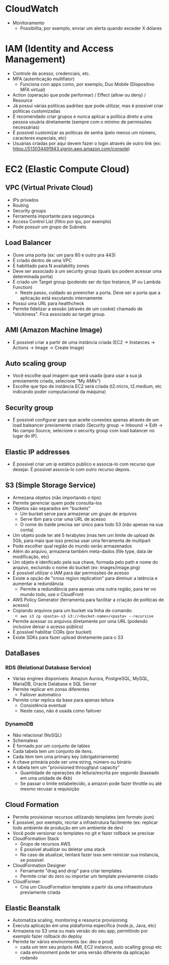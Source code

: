# CloudWatch

- Monitoramento  
  - Possibilita, por exemplo, enviar um alerta quando exceder X dólares  
  
# IAM (Identity and Access Management)

- Controle de acesso, credenciais, etc.
- MFA (autenticação multifator)
  - Funciona com apps como, por exemplo, Duo Mobile (Dispositivo MFA virtual)
- Action (operação que pode performar) / Effect (allow ou deny) / Resource
- Já possui várias politicas padrões que pode utilizar, mas é possível criar politicas customizadas
- É recomendado criar grupos e nunca aplicar a política direto a uma pessoa usuária diretamente (sempre com o mínimo de permissões necessárias)
- É possível customizar as políticas de senha (pelo menos um número, caracteres especiais, etc)
- Usuárias criadas por aqui devem fazer o login através de outro link (ex: https://513034491943.signin.aws.amazon.com/console)

# EC2 (Elastic Compute Cloud)


## VPC (Virtual Private Cloud)
- IPs privados
- Routing
- Security groups
- Ferramenta importante para segurança
- Access Control List (filtro por ips, por exemplo)
- Pode possuir um grupo de Subnets

## Load Balancer
- Ouve uma porta (ex: um para 80 e outro pra 443)
- É criado dentro de uma VPC
- É habilitado para N availability zones
- Deve ser associado à um security group (quais ips podem acessar uma determinada porta)
- É criado um Target group (podendo ser do tipo Instance, IP ou Lambda Function)
  - Neste passo, cuidado ao preencher a porta. Deve ser a porta que a aplicação está escutando internamente
- Possui uma URL para healthcheck
- Permite fidelizar a sessão (através de um cookie) chamado de "stickiness". Fica associado ao target group.

## AMI (Amazon Machine Image)
-  É possível criar a partir de uma instância criada (EC2 -> Instances -> Actions -> Image -> Create Image)

## Auto scaling group
- Você escolhe qual imagem que será usada (para usar a sua já previamente criada, selecione "My AMIs")
- Escolhe que tipo de instância EC2 será criada (t2.micro, t2.medium, etc indicando poder computacional da máquina)

## Security group
- É possível configurar para que aceite conexões apenas através de um load baleancer previamente criado (Security group -> Inbound -> Edit -> No campo Source, selecione o security group com load balancer no lugar do IP).

## Elastic IP addresses
- É possível criar um ip estático publico e associa-lo com recurso que desejar. É possível associa-lo com outro recurso depois.

## S3 (Simple Storage Service)
- Armezana objetos (não importando o tipo)
- Permite gerenciar quem pode consulta-los
- Objetos são separados em "buckets"
  - Um bucket serve para armazenar um grupo de arquivos
  - Serve tbm para criar uma URL de acesso
  - O nome do balde precisa ser único para todo S3 (não apenas na sua conta)
- Um objeto pode ter até 5 terabytes (mas tem um limite de upload de 5Gb, para mais que isso precisa usar uma ferramenta de multipart
- Pode escolher qual região do mundo serão armazenados
- Além do arquivo, armazena também meta-dados (file type, data de modificação, etc)
- Um objeto é idenficado pela sua chave, formada pelo path e nome do arquivo, excluindo o nome do bucket (ex: images/image.png)
- É possível utilizar o IAM para dar permissões de acesso
- Existe a opção de "cross region replication" para diminuir a latência e aumentar a redundância
  - Permite a redundância para apenas uma outra região, para ter no mundo todo, use o CloudFront
- AWS Policy Generator (ferramenta para facilitar a criação de politicas de acesso)
- Copiando arquivos para um bucket via linha de comando:
  - `aws s3 cp <pasta>-s3 s3://<bucket-name>/<pasta> --recursive`
- Permite acessar os arquivos diretamente por uma URL (podendo inclusive deixar o acesso público)
- É possível habilitar CORs (por bucket)
- Existe SDKs para fazer upload diretamente para o S3

## DataBases

### RDS (Relational Database Service)
- Várias engines disponíveis: Amazon Aurora, PostgreSQL, MySQL, MariaDB, Oracle Database e SQL Server
- Permite replicar em zonas diferentes
  - Failover automatico
- Permite criar replica da base para apenas leitura
  - Consistência eventual
  - Neste caso, não é usada como failover

### DynamoDB
- Não relacional (NoSQL)
- Schemaless
- É formado por um conjunto de tables
- Cada tabela tem um conjunto de itens.
- Cada item tem uma primary key (obrigatóriamente)
- A chave primária pode ser uma string, número ou binário
- A tabela tem um "provisioned throughput capacity"
  - Quantidade de operações de leitura/escrita por segundo (baseado em uma unidade de 4kb)
  - Se passar o limite estabelecido, a amazon pode fazer throttle ou até mesmo recusar a requisição
  
## Cloud Formation
 - Permite provisionar recursos utilizando templates (em formato json)
 - É possível, por exemplo, recriar a infrastrutura facilmente (ex: replicar todo ambiente de produção em um ambiente de dev)
 - Você pode versionar os templates no git e fazer rollback se precisar
 - CloudFormation Stack
   - Grupo de recursos AWS
   - É possivel atualizar ou deletar uma stack
   - No caso de atualizar, tentará fazer isso sem reiniciar sua instancia, se possível
 - CloudFormation Designer 
   - Ferramante "drag and drop" para criar templates
   - Permite criar do zero ou importar um template previamente criado
 - CloudFormer
   - Cria um CloudFormation template a partir da uma infraestrutura previamente criada

## Elastic Beanstalk
  - Automatiza scaling, monitoring e resource provisioning
  - Executa aplicação em uma plataforma específica (node.js, Java, etc)
  - Armazena no S3 uma ou mais versão do seu app, permitindo por exemplo fazer rollback do deploy
  - Permite ter vários environments (ex: dev e prod)
    - cada um tem seu próprio AMI, EC2 instance, auto scalling group etc
    - cada environment pode ter uma versão diferente da aplicação rodando
